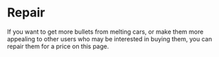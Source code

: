 # Repair

If you want to get more bullets from melting cars, or make them more appealing to other users who may be interested in buying them, you can repair them for a price on this page.